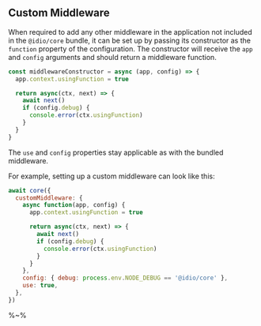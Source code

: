 
## Custom Middleware

When required to add any other middleware in the application not included in the `@idio/core` bundle, it can be set up by passing its constructor as the `function` property of the configuration. The constructor will receive the `app` and `config` arguments and should return a middleware function.

```js
const middlewareConstructor = async (app, config) => {
  app.context.usingFunction = true

  return async(ctx, next) => {
    await next()
    if (config.debug) {
      console.error(ctx.usingFunction)
    }
  }
}
```

The `use` and `config` properties stay applicable as with the bundled middleware.

For example, setting up a custom middleware can look like this:

```js
await core({
  customMiddleware: {
    async function(app, config) {
      app.context.usingFunction = true

      return async(ctx, next) => {
        await next()
        if (config.debug) {
          console.error(ctx.usingFunction)
        }
      }
    },
    config: { debug: process.env.NODE_DEBUG == '@idio/core' },
    use: true,
  },
})
```

%~%